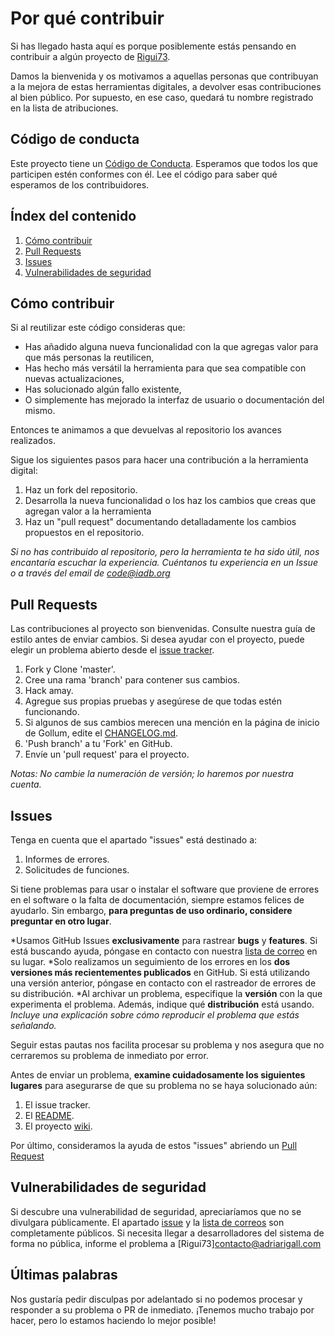 # Por qué contribuir

Si has llegado hasta aquí es porque posiblemente estás pensando en contribuir a algún proyecto de [Rigui73](https://www.github.com/Rigui73).

Damos la bienvenida y os motivamos a aquellas personas que contribuyan a la mejora de estas herramientas digitales, a devolver esas contribuciones al bien público. Por supuesto, en ese caso, quedará tu nombre registrado en la lista de atribuciones.

## Código de conducta

Este proyecto tiene un [Código de Conducta](https://github.com/Rigui73/Riguipedia/CODE_OF_CONDUCT.md). Esperamos que todos los que participen estén conformes con él. Lee el código para saber qué esperamos de los contribuidores.

## Índex del contenido

1. [Cómo contribuir](#Cómo-contribuir)
2. [Pull Requests](#Pull-requests)
3. [Issues](#issues)
4. [Vulnerabilidades de seguridad](#Vulnerabilidades-de-seguridad)

## Cómo contribuir

Si al reutilizar este código consideras que:

- Has añadido alguna nueva funcionalidad con la que agregas valor para que más personas la reutilicen,
- Has hecho más versátil la herramienta para que sea compatible con nuevas actualizaciones,
- Has solucionado algún fallo existente,
- O simplemente has mejorado la interfaz de usuario o documentación del mismo.

Entonces te animamos a que devuelvas al repositorio los avances realizados.

Sigue los siguientes pasos para hacer una contribución a la herramienta digital:

1. Haz un fork del repositorio.
2. Desarrolla la nueva funcionalidad o los haz los cambios que creas que agregan valor a la herramienta
3. Haz un "pull request" documentando detalladamente los cambios propuestos en el repositorio.

*Si no has contribuido al repositorio, pero la herramienta te ha sido útil, nos encantaría escuchar la experiencia. Cuéntanos tu experiencia en un Issue o a través del email de code@iadb.org*

## Pull Requests

Las contribuciones al proyecto son bienvenidas. Consulte nuestra guía de estilo antes de enviar cambios. Si desea ayudar con el proyecto, puede elegir un problema abierto desde el [issue tracker](https://github.com/RetroPie/RetroPie-Setup/wiki/Shell-Style-Guide).

1. Fork y Clone 'master'.
2. Cree una rama 'branch' para contener sus cambios.
3. Hack amay.
4. Agregue sus propias pruebas y asegúrese de que todas estén funcionando.
5. Si algunos de sus cambios merecen una mención en la página de inicio de Gollum, edite el [CHANGELOG.md](https://www.github.com/Rigui73/Riguipedia/CHANGELOG.md).
6. 'Push branch' a tu 'Fork' en GitHub.
7. Envíe un 'pull request' para el proyecto.

*Notas:*
*No cambie la numeración de versión; lo haremos por nuestra cuenta.*

## Issues

Tenga en cuenta que el apartado "issues" está destinado a:

1. Informes de errores.
2. Solicitudes de funciones.

Si tiene problemas para usar o instalar el software que proviene de errores en el software o la falta de documentación, siempre estamos felices de ayudarlo. Sin embargo, **para preguntas de uso ordinario, considere preguntar en otro lugar**.

*Usamos GitHub Issues **exclusivamente** para rastrear **bugs** y **features**. Si está buscando ayuda, póngase en contacto con nuestra [lista de correo](https://lists.freedesktop.org/mailman/listinfo/systemd-devel) en su lugar.
*Solo realizamos un seguimiento de los errores en los **dos versiones más recientementes publicados** en GitHub. Si está utilizando una versión anterior, póngase en contacto con el rastreador de errores de su distribución.
*Al archivar un problema, especifique la **versión** con la que experimenta el problema. Además, indique qué **distribución** está usando.
*Incluye una explicación sobre cómo reproducir el problema que estás señalando.*

Seguir estas pautas nos facilita procesar su problema y nos asegura que no cerraremos su problema de inmediato por error.

Antes de enviar un problema, **examine cuidadosamente los siguientes lugares** para asegurarse de que su problema no se haya solucionado aún:

1. El issue tracker.
1. El [README](https://github.com/gollum/gollum/blob/master/README.md).
1. El proyecto [wiki](https://github.com/gollum/gollum/wiki).

Por último, consideramos la ayuda de estos "issues" abriendo un [Pull Request](https://www.github.com/Rigui73/Riguipedia/pullrequest)

## Vulnerabilidades de seguridad

Si descubre una vulnerabilidad de seguridad, apreciaríamos  que no se divulgara públicamente. El apartado [issue](https://www.github.com/Rigui73/Riguipediaissue) y la [lista de correos](https://www.github.com/Rigui73/Riguipedia/.mailmap) son completamente públicos. Si necesita llegar a desarrolladores del sistema de forma no pública, informe el problema a [Rigui73]<contacto@adriarigall.com>

## Últimas palabras

Nos gustaría pedir disculpas por adelantado si no podemos procesar y responder a su problema o PR de inmediato. ¡Tenemos mucho trabajo por hacer, pero lo estamos haciendo lo mejor posible!